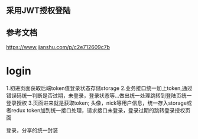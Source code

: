 ## 采用JWT授权登陆
## 参考文档
  https://www.jianshu.com/p/c2e712609c7b

# login
  1.初进页面获取后端token值登录状态存储storage
  2.业务接口统一加上token,通过错误码统一判断是否过期，未登录，登录状态等...做出统一处理跳转到登陆页统一登录授权
  3.页面进来就是获取token; 头像，nick等用户信息，统一存入storage或者redux
    token加到统一接口处理，请求接口未登录，登录过期的跳转登录授权页面

  登录，分享的统一封装

